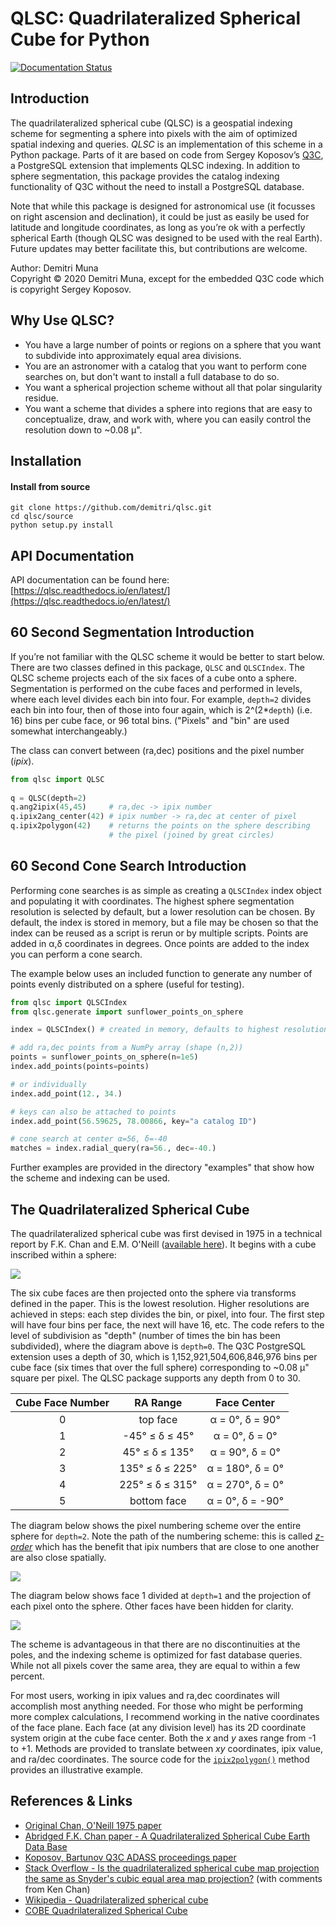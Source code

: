 # QLSC: Quadrilateralized Spherical Cube for Python

[![Documentation Status](https://readthedocs.org/projects/qlsc/badge/?version=latest)](https://qlsc.readthedocs.io/en/latest/?badge=latest)

## Introduction

The quadrilateralized spherical cube (QLSC) is a geospatial indexing scheme for segmenting a sphere into pixels with the aim of optimized spatial indexing and queries. *QLSC* is an implementation of this scheme in a Python package. Parts of it are based on code from Sergey Koposov’s [Q3C](https://github.com/segasai/q3c), a PostgreSQL extension that implements QLSC indexing. In addition to sphere segmentation, this package provides the catalog indexing functionality of Q3C without the need to install a PostgreSQL database.

Note that while this package is designed for astronomical use (it focusses on right ascension and declination), it could be just as easily be used for latitude and longitude coordinates, as long as you’re ok with a perfectly spherical Earth (though QLSC was designed to be used with the real Earth). Future updates may better facilitate this, but contributions are welcome.

Author: Demitri Muna  
Copyright © 2020 Demitri Muna, except for the embedded Q3C code which is copyright Sergey Koposov.

## Why Use QLSC?

* You have a large number of points or regions on a sphere that you want to subdivide into approximately equal area divisions.
* You are an astronomer with a catalog that you want to perform cone searches on, but don't want to install a full database to do so.
* You want a spherical projection scheme without all that polar singularity residue.
* You want a scheme that divides a sphere into regions that are easy to conceptualize, draw, and work with, where you can easily control the resolution down to ~0.08 µ".

## Installation

#### Install from source

    git clone https://github.com/demitri/qlsc.git
    cd qlsc/source
    python setup.py install

## API Documentation
  
API documentation can be found here: [https://qlsc.readthedocs.io/en/latest/](https://qlsc.readthedocs.io/en/latest/)

  
## 60 Second Segmentation Introduction

If you’re not familiar with the QLSC scheme it would be better to start below. There are two classes defined in this package, `QLSC` and `QLSCIndex`. The QLSC scheme projects each of the six faces of a cube onto a sphere. Segmentation is performed on the cube faces and performed in levels, where each level divides each bin into four. For example, `depth=2` divides each bin into four, then of those into four again, which is 2^(2*`depth`) (i.e. 16) bins per cube face, or 96 total bins. ("Pixels" and "bin" are used somewhat interchangeably.)

The class can convert between (ra,dec) positions and the pixel number (*ipix*).

```python
from qlsc import QLSC
    
q = QLSC(depth=2)
q.ang2ipix(45,45)     # ra,dec -> ipix number
q.ipix2ang_center(42) # ipix number -> ra,dec at center of pixel
q.ipix2polygon(42)    # returns the points on the sphere describing
                      # the pixel (joined by great circles)
```

## 60 Second Cone Search Introduction

Performing cone searches is as simple as creating a `QLSCIndex` index object and populating it with coordinates. The highest sphere segmentation resolution is selected by default, but a lower resolution can be chosen. By default, the index is stored in memory, but a file may be chosen so that the index can be reused as a script is rerun or by multiple scripts. Points are added in α,δ coordinates in degrees. Once points are added to the index you can perform a cone search.

The example below uses an included function to generate any number of points evenly distributed on a sphere (useful for testing).

```python
from qlsc import QLSCIndex
from qlsc.generate import sunflower_points_on_sphere

index = QLSCIndex() # created in memory, defaults to highest resolution

# add ra,dec points from a NumPy array (shape (n,2))
points = sunflower_points_on_sphere(n=1e5)
index.add_points(points=points)

# or individually
index.add_point(12., 34.)

# keys can also be attached to points
index.add_point(56.59625, 78.00866, key="a catalog ID")

# cone search at center α=56, δ=-40
matches = index.radial_query(ra=56., dec=-40.)
```

Further examples are provided in the directory "examples" that show how the scheme and indexing can be used.

## The Quadrilateralized Spherical Cube

The quadrilateralized spherical cube was first devised in 1975 in a technical report by F.K. Chan and E.M. O'Neill ([available here](https://ntrl.ntis.gov/NTRL/dashboard/searchResults/titleDetail/ADA010232.xhtml)). It begins with a cube inscribed within a sphere:

![](figures/cube_in_sphere/cube_in_sphere.png)

The six cube faces are then projected onto the sphere via transforms defined in the paper. This is the lowest resolution. Higher resolutions are achieved in steps: each step divides the bin, or pixel, into four. The first step will have four bins per face, the next will have 16, etc. The code refers to the level of subdivision as "depth" (number of times the bin has been subdivided), where the diagram above is `depth=0`. The Q3C PostgreSQL extension uses a depth of 30, which is 1,152,921,504,606,846,976 bins per cube face (six times that over the full sphere) corresponding to ~0.08 μ" square per pixel. The QLSC package supports any depth from 0 to 30.

| Cube Face Number | RA Range | Face Center    |
|:----------------:| :------: | :------------: |
|  0          | top face | α = 0°, δ = 90° |
|  1          | -45° ≤ δ ≤ 45° | α = 0°, δ = 0° |
|  2          | 45° ≤ δ ≤ 135° | α = 90°, δ = 0° |
|  3          | 135° ≤ δ ≤ 225° | α = 180°, δ = 0° |
|  4          | 225° ≤ δ ≤ 315° | α = 270°, δ = 0° |
|  5          | bottom face | α = 0°, δ = -90° |

The diagram below shows the pixel numbering scheme over the entire sphere for `depth=2`. Note the path of the numbering scheme: this is called *[z-order](https://en.wikipedia.org/wiki/Z-order_curve)* which has the benefit that ipix numbers that are close to one another are also close spatially.

![](figures/ipix_grid/ipix_grid.png)

The diagram below shows face 1 divided at `depth=1` and the projection of each pixel onto the sphere. Other faces have been hidden for clarity.

![](figures/cube_subdivisions/cube_subdivisions.png)

The scheme is advantageous in that there are no discontinuities at the poles, and the indexing scheme is optimized for fast database queries. While not all pixels cover the same area, they are equal to within a few percent.


For most users, working in ipix values and ra,dec coordinates will accomplish most anything needed. For those who might be performing more complex calculations, I recommend working in the native coordinates of the face plane. Each face (at any division level) has its 2D coordinate system origin at the cube face center. Both the *x* and *y* axes range from -1 to +1. Methods are provided to translate between *xy* coordinates, ipix value, and ra/dec coordinates. The source code for the [`ipix2polygon()`](https://qlsc.readthedocs.io/en/latest/api.html#qlsc.QLSC.ipix2polygon) method provides an illustrative example.

## References & Links

* [Original Chan, O'Neill 1975 paper](https://ntrl.ntis.gov/NTRL/dashboard/searchResults/titleDetail/ADA010232.xhtml)
* [Abridged F.K. Chan paper - A Quadrilateralized Spherical Cube Earth Data Base](https://ntrs.nasa.gov/archive/nasa/casi.ntrs.nasa.gov/19810002572.pdf)
* [Koposov, Bartunov Q3C ADASS proceedings paper](https://ui.adsabs.harvard.edu/abs/2006ASPC..351..735K/abstract)
* [Stack Overflow - Is the quadrilateralized spherical cube map projection the same as Snyder's cubic equal area map projection?](https://gis.stackexchange.com/questions/40957/is-the-quadrilateralized-spherical-cube-map-projection-the-same-as-snyders-cubi) (with comments from Ken Chan)
* [Wikipedia - Quadrilateralized spherical cube](https://en.wikipedia.org/wiki/Quadrilateralized_spherical_cube)
* [COBE Quadrilateralized Spherical Cube](https://lambda.gsfc.nasa.gov/product/cobe/skymap_info_new.cfm)
